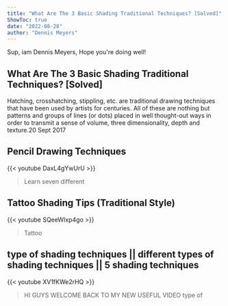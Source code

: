 ```yaml
---
title: "What Are The 3 Basic Shading Traditional Techniques? [Solved]"
ShowToc: true 
date: "2022-08-28"
author: "Dennis Meyers" 
---
```


Sup, iam Dennis Meyers, Hope you're doing well!
## What Are The 3 Basic Shading Traditional Techniques? [Solved]
​Hatching, crosshatching, stippling, etc. are traditional drawing techniques that have been used by artists for centuries. All of these are nothing but patterns and groups of lines (or dots) placed in well thought-out ways in order to transmit a sense of volume, three dimensionality, depth and texture.20 Sept 2017

## Pencil Drawing Techniques
{{< youtube DaxL4gYwUrU >}}
>Learn seven different 

## Tattoo Shading Tips (Traditional Style)
{{< youtube SQeeWIxp4go >}}
>Tattoo 

## type of shading techniques || different types of shading techniques || 5 shading techniques
{{< youtube XV1fKWe2rHQ >}}
>HI GUYS WELCOME BACK TO MY NEW USEFUL VIDEO type of 

